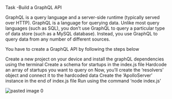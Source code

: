 Task -Build a GraphQL API

GraphQL is a query language and a server-side runtime (typically served  over HTTP). GraphQL is a language for querying data. Unlike most query languages (such as SQL), you don’t use GraphQL to query a particular type of data store (such as a MySQL database). Instead, you use GraphQL to query data from any number of different sources.

You have to create a GraphQL API by following the steps below

Create a new project on your device and install the graphQL dependencies using the terminal
Create a schema for startups in the index.js file
Hardcode an array of startups you want to query on
Now, you’ll create the ‘resolvers’ object and connect it to the hardcoded data
Create the ‘ApolloServer’ instance in the end of index.js file
Run using the command ‘node index.js’

![pasted image 0](https://github.com/user-attachments/assets/e166cd12-6c48-46cc-822f-69ad87bff727)
